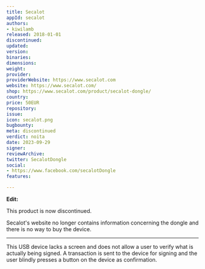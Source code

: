 ```yaml
---
title: Secalot
appId: secalot
authors:
- kiwilamb
released: 2018-01-01
discontinued: 
updated: 
version: 
binaries: 
dimensions: 
weight: 
provider: 
providerWebsite: https://www.secalot.com
website: https://www.secalot.com/
shop: https://www.secalot.com/product/secalot-dongle/
country: 
price: 50EUR
repository: 
issue: 
icon: secalot.png
bugbounty: 
meta: discontinued
verdict: noita
date: 2023-09-29
signer: 
reviewArchive: 
twitter: SecalotDongle
social:
- https://www.facebook.com/secalotDongle
features: 

---
```


**Edit:**

This product is now discontinued.

Secalot's website no longer contains information concerning the dongle and there is no way to buy the device.


---

This USB device lacks a screen and does not allow a user to verify what is actually being signed.
A transaction is sent to the device for signing and the user blindly presses a button on the device as confirmation.

